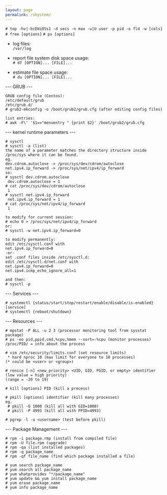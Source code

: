 ```yaml
---
layout: page
permalink: /shystem/
---
```


`# top -hv|-bcEHiOSs1 -d secs -n max -u|U user -p pid -o fld -w [cols]`<br>
`# free [options]`<dbr>
`# ps [options]`<br>

- log files:<br>
`/var/log`<br>

- report file system disk space usage:<br>
`# df [OPTION]... [FILE]...`

- estimate file space usage:<br>
`# du [OPTION]... [FILE]...`

--- GRUB ---
```
GRUB config file (Centos):
/etc/default/grub
/etc/grub.d/
# grub2-mkconfig -o /boot/grub2/grub.cfg (after editing config files)

list entries:
# awk -F\' '$1=="menuentry " {print $2}' /boot/grub2/grub.cfg
```

--- kernel runtime parameters ---
```
# sysctl
# sysctl -a (list)
the name of a parameter matches the directory structure inside /proc/sys where it can be found.
eg. 
dev.cdrom.autoclose -> /proc/sys/dev/cdrom/autoclose
net.ipv4.ip_forward -> /proc/sys/net/ipv4/ip_forward
so:
# sysctl dev.cdrom.autoclose
 dev.cdrom.autoclose = 1
# cat /proc/sys/dev/cdrom/autoclose
 1
# sysctl net.ipv4.ip_forward
 net.ipv4.ip_forward = 1
# cat /proc/sys/net/ipv4/ip_forward
 1

to modify for current session:
# echo 0 > /proc/sys/net/ipv4/ip_forward
or:
# sysctl -w net.ipv4.ip_forward=0

to modify permanently:
edit /etc/sysctl.conf with
net.ipv4.ip_forward=0
-or-
set .conf files inside /etc/sysctl.d:
edit /etc/sysctl.d/net.conf with
net.ipv4.ip_forward=0
net.ipv4.icmp_echo_ignore_all=1

and then:
# sysctl -p
```

--- Services ---
```
# systemctl {status/start/stop/restart/enable/disable/is-enabled} [service]
# systemctl {reboot/shutdown}
```

--- Resources ---
```
# mpstat -P ALL -u 2 3 (processor monitoring tool from sysstat package)
# ps -eo pid,ppid,cmd,%cpu,%mem --sort=-%cpu (monitor processes)
/proc/PID/ = info about the process

# vim /etc/security/limits.conf (set resource limits)
 * hard nproc 10 (max limit for everyone to 10 processes)
(* could be <user> or <group>)

# renice [-n] <new_priority> <UID, GID, PGID, or empty> identifier
(low value = high priority)
(range = -20 to 19)

# kill [options] PID (kill a process)

# pkill [options] identifier (kill many processes)
eg.
 # pkill -G 1000 (kill all with GID=1000)
 # pkill -P 4993 (kill all with PPID=4993)

# pgrep -l -u <username> (test before pkill)
```

--- Package Management ---
```
# rpm -i package.rmp (install from compiled file)
# rpm -U file.rpm (upgrade)
# rpm -qa (list installed packages)
# rpm -q package_name
# rpm -qf file_name (find which package installed a file)

# yum search package_name
# yum search all package_name
# yum whatprovides "*/package_name"
# yum update && yum install package_name
# yum erase package_name
# yum info package_name
```


